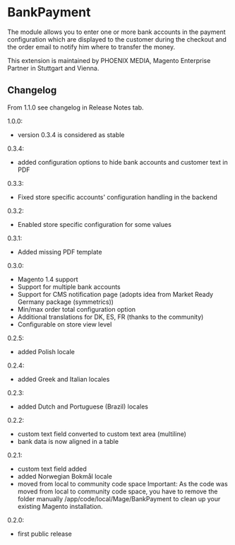 BankPayment
===========

The module allows you to enter one or more bank accounts in the payment configuration which are displayed to the customer during the checkout and the order email to notify him where to transfer the money.

This extension is maintained by PHOENIX MEDIA, Magento Enterprise Partner in Stuttgart and Vienna.
 

Changelog
---------

From 1.1.0 see changelog in Release Notes tab.

1.0.0:
- version 0.3.4 is considered as stable

0.3.4:
- added configuration options to hide bank accounts and customer text in PDF

0.3.3:
- Fixed store specific accounts' configuration handling in the backend

0.3.2:
- Enabled store specific configuration for some values

0.3.1:
- Added missing PDF template

0.3.0:
- Magento 1.4 support
- Support for multiple bank accounts
- Support for CMS notification page (adopts idea from Market Ready Germany package (symmetrics))
- Min/max order total configuration option
- Additional translations for DK, ES, FR (thanks to the community)
- Configurable on store view level </span></span>

0.2.5:
- added Polish locale</span>

0.2.4:
- added Greek and Italian locales</span></span>

0.2.3:
- added Dutch and Portuguese (Brazil) locales</span></span>

0.2.2:
- custom text field converted to custom text area (multiline)
- bank data is now aligned in a table</span></span>

0.2.1:
- custom text field added
- added Norwegian Bokmål locale
- moved from local to community code space
Important: <span>As the code was moved from local to community code space, you have to remove the folder manually /app/code/local/Mage/BankPayment to clean up your existing Magento installation.</span></span></span>

0.2.0:
- first public release
